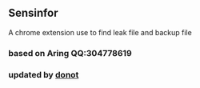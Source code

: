 ## Sensinfor

A chrome extension use to find leak file and backup file


### based on Aring QQ:304778619

### updated by [donot](https://blog.donot.me)